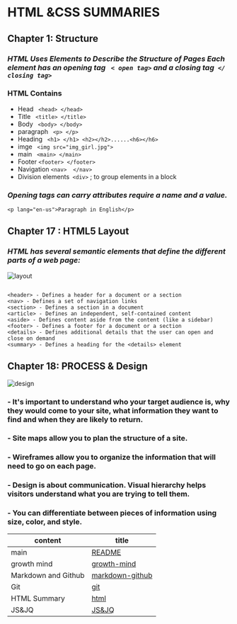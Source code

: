 # HTML &CSS SUMMARIES

## **Chapter 1: Structure**
 ### ***HTML Uses Elements to Describe the Structure of Pages Each element has an opening tag ``` < open tag>``` and a closing tag``` </ closing tag>```***

### **HTML Contains** 
- Head  ``` <head> </head>```
- Title  ``` <title> </title>```
- Body  ``` <body> </body>```
- paragraph ``` <p> </p>```
-  Heading ``` <h1> </h1> <h2></h2>......<h6></h6>```
- imge         ``` <img src="img_girl.jpg">```
- main         ``` <main> </main>```
- Footer   ```<footer> </footer> ```
- Navigation ```<nav>  </nav>```
- Division elements``` <div>``` ; to group elements in a block  

### *Opening tags can carry attributes require a name and a value.*
```<p lang="en-us">Paragraph in English</p>```

## **Chapter 17 : HTML5 Layout**
### *HTML has several semantic elements that define the different parts of a web page:*
![layout](https://www.w3schools.com/html/img_sem_elements.gif)
~~~
    
<header> - Defines a header for a document or a section
<nav> - Defines a set of navigation links
<section> - Defines a section in a document
<article> - Defines an independent, self-contained content
<aside> - Defines content aside from the content (like a sidebar)
<footer> - Defines a footer for a document or a section
<details> - Defines additional details that the user can open and close on demand
<summary> - Defines a heading for the <details> element
~~~

## **Chapter 18: PROCESS & Design**
![design](https://i0.wp.com/intenseminimalism.com/wp-content/uploads/2010/10/37signals-process.png?resize=480%2C230)

### - It's important to understand who your target audience is, why they would come to your site, what information they want to find and when they are likely to return.
### - Site maps allow you to plan the structure of a site.
### - Wireframes allow you to organize the information that will need to go on each page.
### - Design is about communication. Visual hierarchy helps visitors understand what you are trying to tell them.
### - You can differentiate between pieces of information using size, color, and style.

content  | title
------------ | -------------
main       | [README](https://amna-alhammad.github.io/reading-notes/)
growth mind   | [growth-mind](https://amna-alhammad.github.io/reading-notes/growth-mind)
Markdown and Github       |[markdown-github](https://amna-alhammad.github.io/reading-notes/markdown-github)
Git          |[git](https://amna-alhammad.github.io/reading-notes/git)
HTML Summary     |[html](https://amna-alhammad.github.io/reading-notes/html)
 JS&JQ    | [JS&JQ](https://amna-alhammad.github.io/reading-notes/JS&JQ)